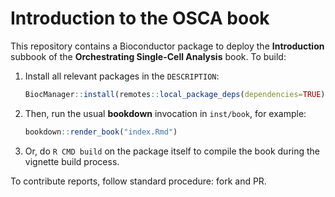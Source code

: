 # Introduction to the OSCA book

This repository contains a Bioconductor package to deploy the **Introduction** subbook of the **Orchestrating Single-Cell Analysis** book.
To build:

1. Install all relevant packages in the `DESCRIPTION`:

    ```r
    BiocManager::install(remotes::local_package_deps(dependencies=TRUE))
    ```

2. Then, run the usual **bookdown** invocation in `inst/book`, for example:

    ```r
    bookdown::render_book("index.Rmd")
    ```

3. Or, do `R CMD build` on the package itself to compile the book during the vignette build process.

To contribute reports, follow standard procedure: fork and PR.

